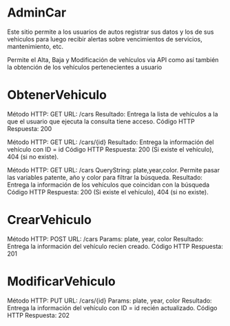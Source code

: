 # AdminCar

Este sitio permite a los usuarios de autos registrar sus datos y los de sus vehiculos para luego recibir alertas sobre vencimientos de servicios, mantenimiento, etc.

Permite el Alta, Baja y Modificación de vehículos via API como así también la obtención de los vehículos pertenecientes a usuario

# ObtenerVehiculo

Método HTTP: GET
URL: /cars
Resultado: Entrega la lista de vehículos a la que el usuario que ejecuta la consulta tiene acceso.
Código HTTP Respuesta: 200


Método HTTP: GET
URL: /cars/{id}
Resultado: Entrega la información del vehículo con ID = id
Código HTTP Respuesta: 200 (Si existe el vehículo), 404 (si no existe).


Método HTTP: GET
URL: /cars
QueryString: plate,year,color. Permite pasar las variables patente, año y color para filtrar la búsqueda.
Resultado: Entrega la información de los vehículos que coincidan con la búsqueda
Código HTTP Respuesta: 200 (Si existe el vehículo), 404 (si no existe).


# CrearVehiculo

Método HTTP: POST
URL: /cars
Params: plate, year, color
Resultado: Entrega la información del vehículo recien creado.
Código HTTP Respuesta: 201



# ModificarVehiculo

Método HTTP: PUT
URL: /cars/{id}
Params: plate, year, color
Resultado: Entrega la información del vehículo con ID = id recién actualizado.
Código HTTP Respuesta: 202
